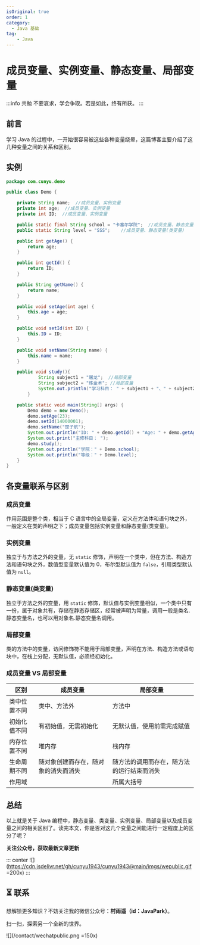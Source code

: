 ```yaml
---
isOriginal: true
order: 1
category:
  - Java 基础
tag:
    - Java
---
```

# 成员变量、实例变量、静态变量、局部变量

:::info 共勉
不要哀求，学会争取。若是如此，终有所获。
:::



## 前言

学习 Java 的过程中，一开始很容易被这些各种变量绕晕，这篇博客主要介绍了这几种变量之间的关系和区别。

## 实例

```java
package com.cunyu.demo

public class Demo {

    private String name;  //成员变量、实例变量
    private int age;  //成员变量、实例变量
    private int ID;  //成员变量、实例变量

    public static final String school = "卡塞尔学院";  //成员变量、静态变量(类变量)
    public static String level = "SSS";    //成员变量、静态变量(类变量)

    public int getAge() {
        return age;
    }

    public int getId() {
        return ID;
    }

    public String getName() {
        return name;
    }

    public void setAge(int age) {
        this.age = age;
    }

    public void setId(int ID) {
        this.ID = ID;
    }

    public void setName(String name) {
        this.name = name;
    }

    public void study(){
            String subject1 = "屠龙";  //局部变量
            String subject2 = "炼金术"; //局部变量
            System.out.println("学习科目： " + subject1 + "、" + subject2);
        }

    public static void main(String[] args) {
        Demo demo = new Demo();
        demo.setAge(23);
        demo.setId(14000001);
        demo.setName("楚子航");
        System.out.println("ID: " + demo.getId() + "Age: " + demo.getAge() + "Name: " + demo.getName());
        System.out.print("主修科目： ");
        demo.study();
        System.out.println("学院：" + Demo.school);
        System.out.println("等级：" + Demo.level);
    }
}
```

## 各变量联系与区别

### 成员变量

作用范围是整个类，相当于 C 语言中的全局变量，定义在方法体和语句块之外，一般定义在类的声明之下；成员变量包括实例变量和静态变量(类变量)。

### 实例变量

独立于与方法之外的变量，无 `static` 修饰，声明在一个类中，但在方法、构造方法和语句块之外，数值型变量默认值为 0，布尔型默认值为 `false`，引用类型默认值为 `null`。

### 静态变量(类变量)

独立于方法之外的变量，用 `static` 修饰，默认值与实例变量相似，一个类中只有一份，属于对象共有，存储在静态存储区，经常被声明为常量，调用一般是类名.静态变量名，也可以用对象名.静态变量名调用。

### 局部变量

类的方法中的变量，访问修饰符不能用于局部变量，声明在方法、构造方法或语句块中，在栈上分配，无默认值，必须经初始化。

### 成员变量 VS 局部变量

| 区别         | 成员变量                             | 局部变量                                   |
| ------------ | ------------------------------------ | ------------------------------------------ |
| 类中位置不同 | 类中、方法外                         | 方法中                                     |
| 初始化值不同 | 有初始值，无需初始化                 | 无默认值，使用前需完成赋值                 |
| 内存位置不同 | 堆内存                               | 栈内存                                     |
| 生命周期不同 | 随对象创建而存在，随对象的消失而消失 | 随方法的调用而存在，随方法的运行结束而消失 |
| 作用域       |                                      | 所属大括号                                 |

## 总结

以上就是关于 Java 编程中，静态变量、类变量、实例变量、局部变量以及成员变量之间的相关区别了。读完本文，你是否对这几个变量之间能进行一定程度上的区分了呢？

**关注公众号，获取最新文章更新**

::: center
![](https://cdn.jsdelivr.net/gh/cunyu1943/cunyu1943@main/imgs/wepublic.gif =200x)
:::

## ⏳ 联系

想解锁更多知识？不妨关注我的微信公众号：**村雨遥（id：JavaPark）**。

扫一扫，探索另一个全新的世界。

![](/contact/wechatpublic.png =150x)

<Share colorful />